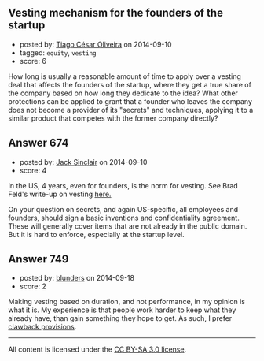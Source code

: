 ## Vesting mechanism for the founders of the startup

- posted by: [Tiago César Oliveira](https://stackexchange.com/users/1257691/tiago-c-sar-oliveira) on 2014-09-10
- tagged: `equity`, `vesting`
- score: 6

<p>How long is usually a reasonable amount of time to apply over a vesting deal that affects the founders of the startup, where they get a true share of the company based on how long they dedicate to the idea? What other protections can be applied to grant that a founder who leaves the company does not become a provider of its "secrets" and techniques, applying it to a similar product that competes with the former company directly?</p>



## Answer 674

- posted by: [Jack Sinclair](https://stackexchange.com/users/1124319/jack-sinclair) on 2014-09-10
- score: 4

<p>In the US, 4 years, even for founders, is the norm for vesting.  See Brad Feld's write-up on vesting 
<a href="http://www.feld.com/archives/2005/05/term-sheet-vesting.html" rel="nofollow">here.</a></p>

<p>On your question on secrets, and again US-specific, all employees and founders, should sign a basic inventions and confidentiality agreement. These will generally cover items that are not already in the public domain. But it is hard to enforce, especially at the startup level. </p>



## Answer 749

- posted by: [blunders](https://stackexchange.com/users/216182/blunders) on 2014-09-18
- score: 2

<p>Making vesting based on duration, and not performance, in my opinion is what it is. My experience is that people work harder to keep what they already have, than gain something they hope to get. As such, I prefer <a href="http://en.wikipedia.org/wiki/Clawback" rel="nofollow">clawback provisions</a>.</p>




---

All content is licensed under the [CC BY-SA 3.0 license](https://creativecommons.org/licenses/by-sa/3.0/).
